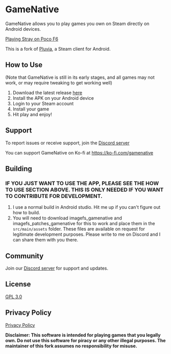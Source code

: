 # GameNative


GameNative allows you to play games you own on Steam directly on Android devices.

[Playing Stray on Poco F6](https://github.com/user-attachments/assets/1870fd14-7de9-4054-ba92-d3a5c73686b5)

This is a fork of [Pluvia](https://github.com/oxters168/Pluvia), a Steam client for Android.

## How to Use

(Note that GameNative is still in its early stages, and all games may not work, or may require tweaking to get working well)
1. Download the latest release [here](https://github.com/utkarshdalal/GameNative/releases/download/gamenative-v0.4.0/gamenative-v0.4.0.apk)
2. Install the APK on your Android device
3. Login to your Steam account
4. Install your game
5. Hit play and enjoy!

## Support
To report issues or receive support, join the [Discord server](https://discord.gg/2hKv4VfZfE)

You can support GameNative on Ko-fi at https://ko-fi.com/gamenative

## Building
### IF YOU JUST WANT TO USE THE APP, PLEASE SEE THE HOW TO USE SECTION ABOVE. THIS IS ONLY NEEDED IF YOU WANT TO CONTRIBUTE FOR DEVELOPMENT.
1. I use a normal build in Android studio. Hit me up if you can't figure out how to build.
2. You will need to download imagefs_gamenative and imagefs_patches_gamenative for this to work and place them in the `src/main/assets` folder.
These files are available on request for legitimate development purposes. Please write to me on Discord and I can share them with you there.

## Community

Join our [Discord server](https://discord.gg/2hKv4VfZfE) for support and updates.

## License
[GPL 3.0](https://github.com/utkarshdalal/GameNative/blob/master/LICENSE)

## Privacy Policy
[Privacy Policy](https://github.com/utkarshdalal/GameNative/blob/master/PrivacyPolicy/README.md)

**Disclaimer: This software is intended for playing games that you legally own. Do not use this software for piracy or any other illegal purposes. The maintainer of this fork assumes no 
responsibility for misuse.**
